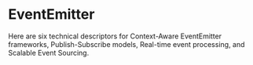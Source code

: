 # EventEmitter
Here are six technical descriptors for Context-Aware EventEmitter frameworks, Publish-Subscribe models, Real-time event processing, and Scalable Event Sourcing.
